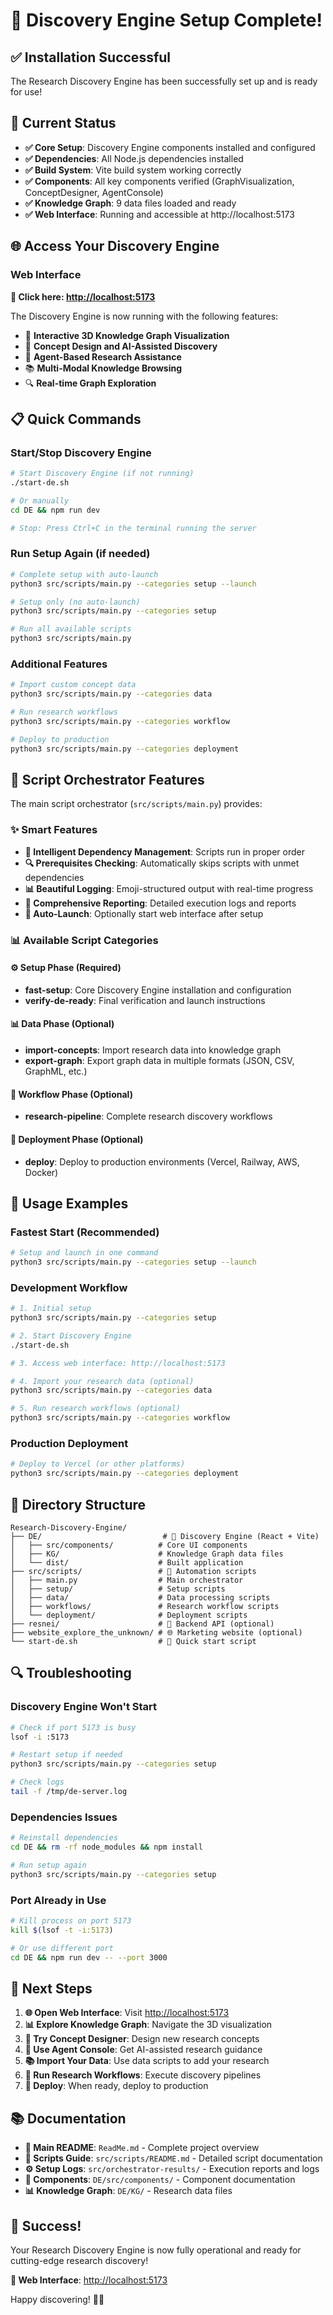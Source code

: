 # 🎉 Discovery Engine Setup Complete!

## ✅ Installation Successful

The Research Discovery Engine has been successfully set up and is ready for use!

## 🚀 Current Status

- **✅ Core Setup**: Discovery Engine components installed and configured
- **✅ Dependencies**: All Node.js dependencies installed  
- **✅ Build System**: Vite build system working correctly
- **✅ Components**: All key components verified (GraphVisualization, ConceptDesigner, AgentConsole)
- **✅ Knowledge Graph**: 9 data files loaded and ready
- **✅ Web Interface**: Running and accessible at http://localhost:5173

## 🌐 Access Your Discovery Engine

### Web Interface
**🔗 Click here: [http://localhost:5173](http://localhost:5173)**

The Discovery Engine is now running with the following features:

- 🧠 **Interactive 3D Knowledge Graph Visualization**
- 🎨 **Concept Design and AI-Assisted Discovery**  
- 🤖 **Agent-Based Research Assistance**
- 📚 **Multi-Modal Knowledge Browsing**
- 🔍 **Real-time Graph Exploration**

## 📋 Quick Commands

### Start/Stop Discovery Engine
```bash
# Start Discovery Engine (if not running)
./start-de.sh

# Or manually
cd DE && npm run dev

# Stop: Press Ctrl+C in the terminal running the server
```

### Run Setup Again (if needed)
```bash
# Complete setup with auto-launch
python3 src/scripts/main.py --categories setup --launch

# Setup only (no auto-launch)
python3 src/scripts/main.py --categories setup

# Run all available scripts
python3 src/scripts/main.py
```

### Additional Features
```bash
# Import custom concept data
python3 src/scripts/main.py --categories data

# Run research workflows  
python3 src/scripts/main.py --categories workflow

# Deploy to production
python3 src/scripts/main.py --categories deployment
```

## 🔧 Script Orchestrator Features

The main script orchestrator (`src/scripts/main.py`) provides:

### ✨ Smart Features
- **🎯 Intelligent Dependency Management**: Scripts run in proper order
- **🔍 Prerequisites Checking**: Automatically skips scripts with unmet dependencies
- **📊 Beautiful Logging**: Emoji-structured output with real-time progress
- **💾 Comprehensive Reporting**: Detailed execution logs and reports
- **🚀 Auto-Launch**: Optionally start web interface after setup

### 📊 Available Script Categories

#### ⚙️ Setup Phase (Required)
- **fast-setup**: Core Discovery Engine installation and configuration
- **verify-de-ready**: Final verification and launch instructions

#### 📊 Data Phase (Optional)
- **import-concepts**: Import research data into knowledge graph
- **export-graph**: Export graph data in multiple formats (JSON, CSV, GraphML, etc.)

#### 🔬 Workflow Phase (Optional)  
- **research-pipeline**: Complete research discovery workflows

#### 🚀 Deployment Phase (Optional)
- **deploy**: Deploy to production environments (Vercel, Railway, AWS, Docker)

## 📖 Usage Examples

### Fastest Start (Recommended)
```bash
# Setup and launch in one command
python3 src/scripts/main.py --categories setup --launch
```

### Development Workflow
```bash
# 1. Initial setup
python3 src/scripts/main.py --categories setup

# 2. Start Discovery Engine  
./start-de.sh

# 3. Access web interface: http://localhost:5173

# 4. Import your research data (optional)
python3 src/scripts/main.py --categories data

# 5. Run research workflows (optional)
python3 src/scripts/main.py --categories workflow
```

### Production Deployment
```bash
# Deploy to Vercel (or other platforms)
python3 src/scripts/main.py --categories deployment
```

## 📁 Directory Structure

```
Research-Discovery-Engine/
├── DE/                           # 🧠 Discovery Engine (React + Vite)
│   ├── src/components/          # Core UI components
│   ├── KG/                      # Knowledge Graph data files  
│   └── dist/                    # Built application
├── src/scripts/                 # 🤖 Automation scripts
│   ├── main.py                  # Main orchestrator
│   ├── setup/                   # Setup scripts
│   ├── data/                    # Data processing scripts  
│   ├── workflows/               # Research workflow scripts
│   └── deployment/              # Deployment scripts
├── resnei/                      # 🐍 Backend API (optional)
├── website_explore_the_unknown/ # 🌐 Marketing website (optional)
└── start-de.sh                  # 🚀 Quick start script
```

## 🔍 Troubleshooting

### Discovery Engine Won't Start
```bash
# Check if port 5173 is busy
lsof -i :5173

# Restart setup if needed
python3 src/scripts/main.py --categories setup

# Check logs
tail -f /tmp/de-server.log
```

### Dependencies Issues
```bash
# Reinstall dependencies
cd DE && rm -rf node_modules && npm install

# Run setup again
python3 src/scripts/main.py --categories setup
```

### Port Already in Use
```bash
# Kill process on port 5173
kill $(lsof -t -i:5173)

# Or use different port
cd DE && npm run dev -- --port 3000
```

## 🎯 Next Steps

1. **🌐 Open Web Interface**: Visit [http://localhost:5173](http://localhost:5173)
2. **📊 Explore Knowledge Graph**: Navigate the 3D visualization
3. **🎨 Try Concept Designer**: Design new research concepts
4. **🤖 Use Agent Console**: Get AI-assisted research guidance  
5. **📚 Import Your Data**: Use data scripts to add your research
6. **🔬 Run Research Workflows**: Execute discovery pipelines
7. **🚀 Deploy**: When ready, deploy to production

## 📚 Documentation

- **📖 Main README**: `ReadMe.md` - Complete project overview
- **🤖 Scripts Guide**: `src/scripts/README.md` - Detailed script documentation  
- **⚙️ Setup Logs**: `src/orchestrator-results/` - Execution reports and logs
- **🧠 Components**: `DE/src/components/` - Component documentation
- **📊 Knowledge Graph**: `DE/KG/` - Research data files

## 🎉 Success!

Your Research Discovery Engine is now fully operational and ready for cutting-edge research discovery!

**🔗 Web Interface**: [http://localhost:5173](http://localhost:5173)

Happy discovering! 🔬✨ 
